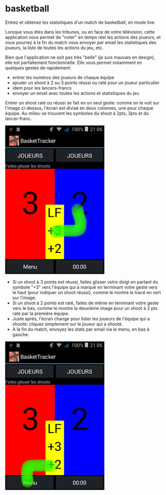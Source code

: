# basketball

Entrez et obtenez les statistiques d'un match de basketball, en mode live.

Lorsque vous êtes dans les tribunes, ou en face de votre télévision, cette application
vous permet de "noter" en temps réel les actions des joueurs, et vous pourrez à la fin du match
vous envoyer par email les statistiques des joueurs, la liste de toutes les actions du jeu, etc.

Bien que l'application ne soit pas très "belle" (je suis mauvais en design), elle est parfaitement
fonctionnelle.
Elle vous permet notamment en quelques gestes de rapidement:

- entrer les numéros des joueurs de chaque équipe
- ajouter un shoot à 2 ou 3 points réussi ou raté pour un joueur particulier
- idem pour les lancers-francs
- envoyer un email avec toutes les actions et statistiques du jeu

Entrer un shoot raté ou réussi se fait en un seul geste: comme on le voit sur l'image ci-dessus,
l'écran est divisé en deux colonnes, une pour chaque équipe.
Au milieu se trouvent les symboles du shoot à 2pts, 3pts et du lancer-franc.

![](ok3.png)

- Si un shoot à 3 points est réussi, faites glisser votre doigt en partant du symbole "+3" vers l'équipe qui a marqué en terminant votre geste vers le haut (pour indiquer un shoot réussi), comme le montre le tracé en vert sur l'image.
- Si un shoot à 2 points est raté, faites de même en terminant votre geste vers le bas, comme le montre la deuxième image pour un shoot à 2 pts raté par la première équipe.
- Juste après, l'écran change pour lister les joueurs de l'équipe qui a shooté: cliquez simplement sur le joueur qui a shooté.
- A la fin du match, envoyez les stats par email via le menu, en bas à gauche.

![](ko2.png)

